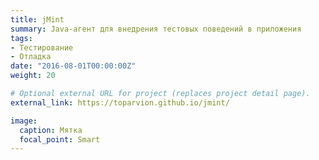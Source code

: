 ```yaml
---
title: jMint
summary: Java-агент для внедрения тестовых поведений в приложения
tags:
- Тестирование
- Отладка
date: "2016-08-01T00:00:00Z"
weight: 20

# Optional external URL for project (replaces project detail page).
external_link: https://toparvion.github.io/jmint/

image:
  caption: Мятка
  focal_point: Smart
---
```


